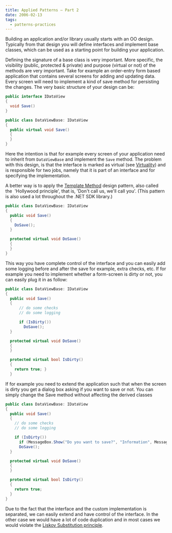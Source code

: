 ```yaml
---
title: Applied Patterns – Part 2
date: 2006-02-13
tags: 
  - patterns-practices
---
```


Building an application and/or library usually starts with an OO design. Typically from that design you will define interfaces and implement base classes, which can be used as a starting point for building your application.

Defining the signature of a base class is very important. More specific, the visibility (public, protected & private) and purpose (virtual or not) of the methods are very important. Take for example an order-entry form based application that contains several screens for adding and updating data. Every screen will need to implement a kind of save method for persisting the changes. The very basic structure of your design can be:

```csharp
public interface IDataView 
{ 
  void Save() 
}

public class DataViewBase: IDataView 
{ 
  public virtual void Save() 
  {     
  } 
} 
```

Here the intention is that for example every screen of your application need to inherit from `DataViewBase` and implement the `Save` method. The problem with this design, is that the interface is marked as virtual (see [Virtuality](http://www.gotw.ca/publications/mill18.htm)) and is responsible for two jobs, namely that it is part of an interface and for specifying the implementation.

A better way is to apply the [Template Method](http://www.dofactory.com/Patterns/PatternTemplate.aspx) design pattern, also called the  'Hollywood principle', that is, 'Don't call us, we'll call you'. (This pattern is also used a lot throughout the .NET SDK library.)

```csharp
public class DataViewBase: IDataView 
{ 
  public void Save() 
  { 
    DoSave(); 
  }

  protected virtual void DoSave() 
  { 
  } 
}
```

This way you have complete control of the interface and you can easily add some logging before and after the save for example, extra checks, etc. If for example you need to implement whether a form-screen is dirty or not, you can easily plug it in as follow:

```csharp
public class DataViewBase: IDataView 
{ 
  public void Save() 
  { 
      // do some checks 
      // do some logging

      if (IsDirty()) 
        DoSave(); 
  }

  protected virtual void DoSave() 
  {     
  }

  protected virtual bool IsDirty() 
  { 
    return true; } 
  }
```

If for example you need to extend the application such that when the screen is dirty you get a dialog box asking if you want to save or not. You can simply change the Save method without affecting the derived classes

```csharp
public class DataViewBase: IDataView 
{ 
  public void Save() 
  { 
    // do some checks 
    // do some logging

    if (IsDirty()) 
      if (MessageBox.Show("Do you want to save?", "Information", MessageBoxButtons.YesNo, MessageBoxIcon.Question) == DialogResult.Yes) 
      DoSave(); 
  }

  protected virtual void DoSave() 
  {     
  }

  protected virtual bool IsDirty() 
  { 
    return true; 
  } 
} 
```

Due to the fact that the interface and the custom implementation is separated, we can easily extend and have control of the interface. In the other case we would have a lot of code duplication and in most cases we would violate the [Liskov Substitution principle](http://www.objectmentor.com/resources/articles/lsp.pdf).
